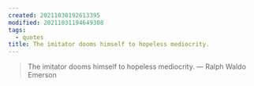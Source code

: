 ```yaml
---
created: 20211030192613395
modified: 20211031194649308
tags:
  - quotes
title: The imitator dooms himself to hopeless mediocrity.
---
```


> The imitator dooms himself to hopeless mediocrity. — Ralph Waldo Emerson

